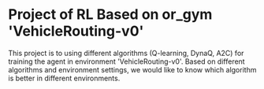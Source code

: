 # Project of RL Based on or_gym 'VehicleRouting-v0'
This project is to using different algorithms (Q-learning, DynaQ, A2C) for training the agent in environment 'VehicleRouting-v0'.
Based on different algorithms and environment settings, we would like to know which algorithm is better in different environments.
